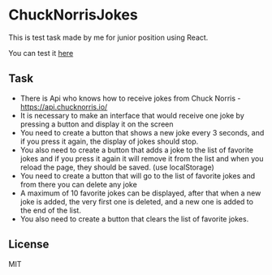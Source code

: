 # ChuckNorrisJokes

This is test task made by me for junior position using React.

You can test it [here](https://codesandbox.io/s/testovoe-reakt-forked-f34yv?file=/src/App.js "codesandbox.io")

## Task
- There is Api who knows how to receive jokes from Chuck Norris - https://api.chucknorris.io/
- It is necessary to make an interface that would receive one joke by pressing a button and display it on the screen
- You need to create a button that shows a new joke every 3 seconds, and if you press it again, the display of jokes should stop.
- You also need to create a button that adds a joke to the list of favorite jokes and if you press it again it will remove it from the list and when you reload the page, they should be saved. (use localStorage)
- You need to create a button that will go to the list of favorite jokes and from there you can delete any joke
- A maximum of 10 favorite jokes can be displayed, after that when a new joke is added, the very first one is deleted, and a new one is added to the end of the list.
- You also need to create a button that clears the list of favorite jokes.


License
----

MIT





